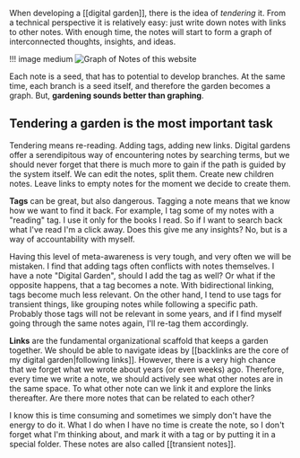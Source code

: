 When developing a [[digital garden]], there is the idea of *tendering* it. From a technical perspective it is relatively easy: just write down notes with links to other notes. With enough time, the notes will start to form a graph of interconnected thoughts, insights, and ideas. 

!!! image medium
	![Graph of Notes of this website](/graph_of_my_notes.png)

Each note is a seed, that has to potential to develop branches. At the same time, each branch is a seed itself, and therefore the garden becomes a graph. But, **gardening sounds better than graphing**. 

## Tendering a garden is the most important task
Tendering means re-reading. Adding tags, adding new links. Digital gardens offer a serendipitous way of encountering notes by searching terms, but we should never forget that there is much more to gain if the path is guided by the system itself. We can edit the notes, split them. Create new children notes. Leave links to empty notes for the moment we decide to create them. 

**Tags** can be great, but also dangerous. Tagging a note means that we know how we want to find it back. For example, I tag some of my notes with a "reading" tag. I use it only for the books I read. So if I want to search back what I've read I'm a click away. Does this give me any insights? No, but is a way of accountability with myself. 

Having this level of meta-awareness is very tough, and very often we will be mistaken. I find that adding tags often conflicts with notes themselves. I have a note "Digital Garden", should I add the tag as well? Or what if the opposite happens, that a tag becomes a note. With bidirectional linking, tags become much less relevant. On the other hand, I tend to use tags for transient things, like grouping notes while following a specific path. Probably those tags will not be relevant in some years, and if I find myself going through the same notes again, I'll re-tag them accordingly. 

**Links** are the fundamental organizational scaffold that keeps a garden together. We should be able to navigate ideas by [[backlinks are the core of my digital garden|following links]]. However, there is a very high chance that we forget what we wrote about years (or even weeks) ago. Therefore, every time we write a note, we should actively see what other notes are in the same space. To what other note can we link it and explore the links thereafter. Are there more notes that can be related to each other? 

I know this is time consuming and sometimes we simply don't have the energy to do it. What I do when I have no time is create the note, so I don't forget what I'm thinking about, and mark it with a tag or by putting it in a special folder. These notes are also called [[transient notes]]. 

